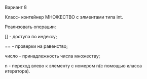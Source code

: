 Вариант 8

Класс- контейнер МНОЖЕСТВО с элментами типа int.

Реализовать операции:

[] - доступа по индексу;

== - проверки на равенство;

число - принадлежность числа множеству;

n - переход влево к элементу с номером n(с помощью класса итератора).
